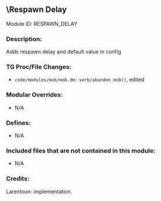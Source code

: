 ## \Respawn Delay

Module ID: RESPAWN_DELAY

### Description:

Adds respawn delay and default value in config

### TG Proc/File Changes:

- `code/modules/mob/mob.dm:` `verb/abandon_mob()`, edited

### Modular Overrides:

- N/A

### Defines:

- N/A

### Included files that are not contained in this module:

- N/A

### Credits:

Larentoun: implementation.
